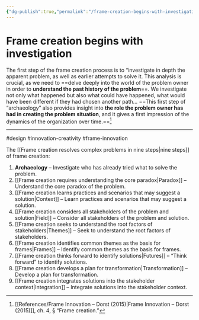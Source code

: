 ```yaml
---
{"dg-publish":true,"permalink":"/frame-creation-begins-with-investigation/"}
---
```



# Frame creation begins with investigation

The first step of the frame creation process is to “investigate in depth the apparent problem, as well as earlier attempts to solve it. This analysis is crucial, as we need to ==delve deeply into the world of the problem owner in order to **understand the past history of the problem**==. We investigate not only what happened but also what could have happened, what would have been different if they had chosen another path… ==This first step of “archaeology” also provides insight into **the role the problem owner has had in creating the problem situation**, and it gives a first impression of the dynamics of the organization over time.==[^1]


---
#design #innovation-creativity #frame-innovation 

The [[Frame creation resolves complex problems in nine steps\|nine steps]] of frame creation:
1. **Archaeology** – Investigate who has already tried what to solve the problem.
2. [[Frame creation requires understanding the core paradox\|Paradox]] – Understand the core paradox of the problem.
3. [[Frame creation learns practices and scenarios that may suggest a solution\|Context]] – Learn practices and scenarios that may suggest a solution.
4. [[Frame creation considers all stakeholders of the problem and solution\|Field]] – Consider all stakeholders of the problem and solution.
5. [[Frame creation seeks to understand the root factors of stakeholders\|Themes]] – Seek to understand the root factors of stakeholders.
6. [[Frame creation identifies common themes as the basis for frames\|Frames]] – Identify common themes as the basis for frames.
7. [[Frame creation thinks forward to identify solutions\|Futures]] – “Think forward” to identify solutions.
8. [[Frame creation develops a plan for transformation\|Transformation]] – Develop a plan for transformation.
9. [[Frame creation integrates solutions into the stakeholder context\|Integration]] – Integrate solutions into the stakeholder context.

[^1]: [[References/Frame Innovation – Dorst (2015)\|Frame Innovation – Dorst (2015)]], ch. 4, § “Frame creation.”